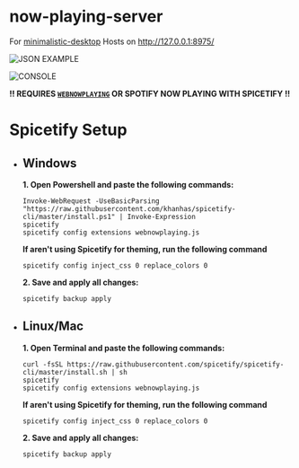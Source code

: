 # now-playing-server

For [minimalistic-desktop](https://github.com/Astrogamer54/minimalistic-desktop)
Hosts on http://127.0.0.1:8975/

![JSON EXAMPLE](https://user-images.githubusercontent.com/78519393/210159888-bf400d7c-97ad-4f2e-9a4e-262f406e4459.png)

![CONSOLE](https://user-images.githubusercontent.com/78519393/210159926-e289ad56-dabe-4670-aee0-164d6c0efc01.png)

**!! REQUIRES [`WEBNOWPLAYING`](https://chrome.google.com/webstore/detail/webnowplaying-companion/jfakgfcdgpghbbefmdfjkbdlibjgnbli?hl=en-US) OR SPOTIFY NOW PLAYING WITH SPICETIFY !!**

# Spicetify Setup



 - ## Windows
	**1. Open Powershell and paste the following commands:**
	``` 
	Invoke-WebRequest -UseBasicParsing "https://raw.githubusercontent.com/khanhas/spicetify-cli/master/install.ps1" | Invoke-Expression
	spicetify
	spicetify config extensions webnowplaying.js
	```
	
	**If aren't using Spicetify for theming, run the following command**

	`spicetify config inject_css 0 replace_colors 0`

	**2. Save and apply all changes:**

	`spicetify backup apply`
	
- ## Linux/Mac
	**1. Open Terminal and paste the following commands:**
	``` 
	curl -fsSL https://raw.githubusercontent.com/spicetify/spicetify-cli/master/install.sh | sh
	spicetify
	spicetify config extensions webnowplaying.js
	```
	
	**If aren't using Spicetify for theming, run the following command**

	`spicetify config inject_css 0 replace_colors 0`

	**2. Save and apply all changes:**

	`spicetify backup apply`

